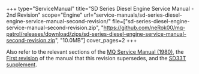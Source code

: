 +++
type="ServiceManual"
title="SD Series Diesel Engine Service Manual - 2nd Revision"
scope="Engine"
url="service-manuals/sd-series-diesel-engine-service-manual-second-revision/"
file=["sd-series-diesel-engine-service-manual-second-revision.zip", "https://github.com/neRok00/mq-patrol/releases/download/zips/sd-series-diesel-engine-service-manual-second-revision.zip", "10.0MB"]
cover_pages=2
+++

Also refer to the relevant sections of the [MQ Service Manual (1980)](/service-manuals/mq-service-manual-1980/), the [First revision](/service-manuals/sd-series-diesel-engine-service-manual/) of the manual that this revision supersedes, and the [SD33T supplement](/service-manuals/sd-series-diesel-engine-service-manual-sd33t-supplement/).
